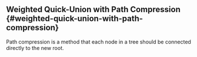## Weighted Quick-Union with Path Compression {#weighted-quick-union-with-path-compression}

Path compression is a method that each node in a tree should be connected directly to the new root.